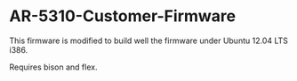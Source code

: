 # AR-5310-Customer-Firmware
This firmware is modified to build well the firmware under Ubuntu 12.04 LTS i386.

Requires bison and flex.
